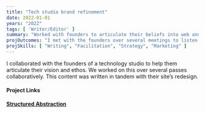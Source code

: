 ```yaml
---
title: "Tech studio brand refinement"
date: 2022-01-01
years: "2022"
tags: [ 'Writer/Editor' ]
summary: "Worked with founders to articulate their beliefs into web and brand copy."
projOutcomes: "I met with the founders over several meetings to listen to their vision, goals, and write something that captured their unifying vision."
projSkills: [ "Writing", "Facilitation", "Strategy", "Marketing" ]
---
```



I collaborated with the founders of a technology studio to help them articulate their vision and ethos. We worked on this over several passes collaboratively. This content was written in tandem with their site&rsquo;s redesign.

#### Project Links

**[Structured Abstraction](https://www.structuredabstraction.com/)**